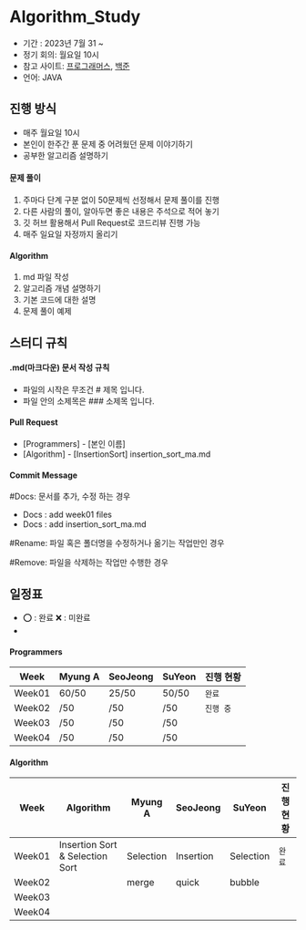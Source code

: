 # Algorithm_Study
- 기간 : 2023년 7월 31 ~
- 정기 회의: 월요일 10시 
- 참고 사이트: [프로그래머스](https://programmers.co.kr/learn/challenges), [백준](https://www.acmicpc.net/)
- 언어: JAVA

## 진행 방식
- 매주 월요일 10시
- 본인이 한주간 푼 문제 중 어려웠던 문제 이야기하기
- 공부한 알고리즘 설명하기
  
#### 문제 풀이

1. 주마다 단계 구분 없이 50문제씩 선정해서 문제 풀이를 진행
2. 다른 사람의 풀이, 알아두면 좋은 내용은 주석으로 적어 놓기
3. 깃 허브 활용해서 Pull Request로 코드리뷰 진행 가능
4. 매주 일요일 자정까지 올리기

#### Algorithm

1. md 파일 작성
2. 알고리즘 개념 설명하기
3. 기본 코드에 대한 설명
4. 문제 풀이 예제



## 스터디 규칙

#### .md(마크다운) 문서 작성 규칙
- 파일의 시작은 무조건 # 제목 입니다.
- 파일 안의 소제목은 ### 소제목 입니다.

#### Pull Request

- [Programmers] - [본인 이름] 
- [Algorithm] - [InsertionSort] insertion_sort_ma.md

#### Commit Message

#Docs: 문서를 추가, 수정 하는 경우 
- Docs : add week01 files
- Docs : add insertion_sort_ma.md
  
#Rename: 파일 혹은 폴더명을 수정하거나 옮기는 작업만인 경우

#Remove: 파일을 삭제하는 작업만 수행한 경우 


## 일정표
- ⭕ : 완료  ❌ : 미완료
- 

#### Programmers

| **Week** | **Myung A**    | **SeoJeong**  | **SuYeon**   | **진행 현황** |
| -------- | ---------------------- | -------------- | --------------| ------------ |
| Week01   |      60/50     |     25/50     |      50/50   |    `완료`   |
| Week02   |      /50       |      /50      |      /50     |    `진행 중`   |
| Week03   |      /50       |      /50      |      /50     |                |
| Week04   |      /50       |      /50      |      /50     |                |
#### Algorithm

| **Week** | **Algorithm**          | **Myung A**    | **SeoJeong**  | **SuYeon**   | **진행 현황** |
| -------- | ---------------------- | -------------- | --------------| ------------ | --------------|
| Week01   | Insertion Sort & Selection Sort        | Selection | Insertion  |  Selection | `완료`     |
| Week02   |                        |    merge            |        quick       |      bubble        |               |
| Week03   |                        |                |               |              |               |
| Week04   |                        |                |               |              |               |
